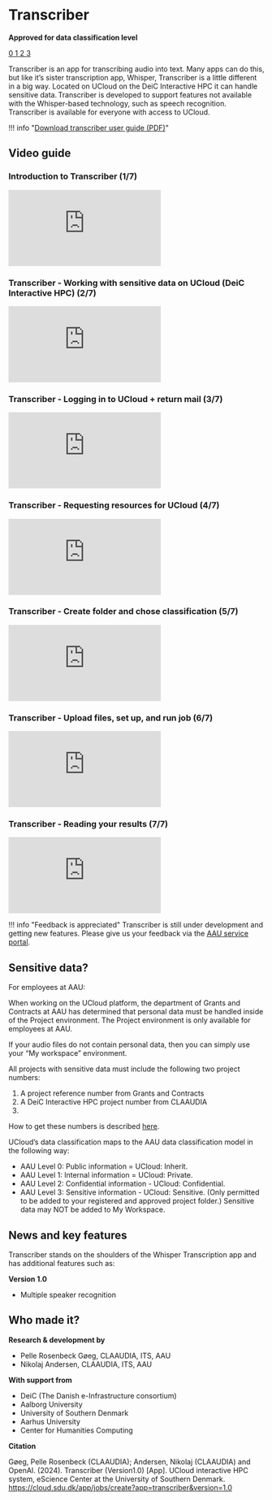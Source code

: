 # Transcriber
**Approved for data classification level**

<a href="https://www.security.aau.dk/data-classification" target="_blank" class="icon-container">
    <span class="icon level-0" title="Approved for public data">0</span>
    <span class="icon level-1" title="Approved for internal data">1</span>
    <span class="icon level-2" title="Approved for confidential data">2</span>
    <span class="icon level-3" title="Approved for strictly confidential data">3</span>
</a>

Transcriber is an app for transcribing audio into text. Many apps can do this, but like it’s sister transcription app, Whisper, Transcriber is a little different in a big way. Located on UCloud on the DeiC Interactive HPC it can handle sensitive data. Transcriber is developed to support features not available with the Whisper-based technology, such as speech recognition. Transcriber is available for everyone with access to UCloud. 

!!! info "[Download transcriber user guide (PDF)](/assets/transcriber-userguide-1-1.pdf)"


## Video guide

### Introduction to Transcriber (1/7)
<div class="video-container">
    <iframe src="https://www.youtube.com/embed/VpzyHrPNN9Q?si=3X4jm8cParIWe4KY" 
            title="YouTube video player" 
            frameborder="0" 
            allow="accelerometer; autoplay; clipboard-write; encrypted-media; gyroscope; picture-in-picture; web-share" 
            referrerpolicy="strict-origin-when-cross-origin" 
            allowfullscreen></iframe>
</div>

### Transcriber - Working with sensitive data on UCloud (DeiC Interactive HPC) (2/7)
<div class="video-container">
    <iframe src="https://www.youtube.com/embed/fOG93BlRWXU?si=ty702a_8Uix8K0Y3" 
            title="YouTube video player" 
            frameborder="0" 
            allow="accelerometer; autoplay; clipboard-write; encrypted-media; gyroscope; picture-in-picture; web-share" 
            referrerpolicy="strict-origin-when-cross-origin" 
            allowfullscreen></iframe>
</div>

### Transcriber - Logging in to UCloud + return mail (3/7)
<div class="video-container">
    <iframe src="https://www.youtube.com/embed/zadAIIYQWoQ?si=uRTFAebWSE0_J0J-" 
            title="YouTube video player" 
            frameborder="0" 
            allow="accelerometer; autoplay; clipboard-write; encrypted-media; gyroscope; picture-in-picture; web-share" 
            referrerpolicy="strict-origin-when-cross-origin" 
            allowfullscreen></iframe>
</div>

### Transcriber - Requesting resources for UCloud (4/7)
<div class="video-container">
    <iframe src="https://www.youtube.com/embed/nvucnH66dqM?si=rA4o8pnRvhZ9Q-NO" 
            title="YouTube video player" 
            frameborder="0" 
            allow="accelerometer; autoplay; clipboard-write; encrypted-media; gyroscope; picture-in-picture; web-share" 
            referrerpolicy="strict-origin-when-cross-origin" 
            allowfullscreen></iframe>
</div>

### Transcriber - Create folder and chose classification (5/7)
<div class="video-container">
    <iframe src="https://www.youtube.com/embed/pn71hbMSpcE?si=zcUvYOcvJj2a2F7N" 
            title="YouTube video player" 
            frameborder="0" 
            allow="accelerometer; autoplay; clipboard-write; encrypted-media; gyroscope; picture-in-picture; web-share" 
            referrerpolicy="strict-origin-when-cross-origin" 
            allowfullscreen></iframe>
</div>

### Transcriber - Upload files, set up, and run job (6/7)
<div class="video-container">
    <iframe src="https://www.youtube.com/embed/01PpOkTjiA8?si=hR9mRMxRUaBkGHJ7" 
            title="YouTube video player" 
            frameborder="0" 
            allow="accelerometer; autoplay; clipboard-write; encrypted-media; gyroscope; picture-in-picture; web-share" 
            referrerpolicy="strict-origin-when-cross-origin" 
            allowfullscreen></iframe>
</div>

### Transcriber - Reading your results (7/7)
<div class="video-container">
    <iframe src="https://www.youtube.com/embed/JH9aVrRq_T0?si=nnvO6RUR7PxZPnsL" 
            title="YouTube video player" 
            frameborder="0" 
            allow="accelerometer; autoplay; clipboard-write; encrypted-media; gyroscope; picture-in-picture; web-share" 
            referrerpolicy="strict-origin-when-cross-origin" 
            allowfullscreen></iframe>
</div>

!!! info "Feedback is appreciated"
    Transcriber is still under development and getting new features. Please give us your feedback via the [AAU service portal](https://serviceportal.aau.dk/serviceportal?id=sc_cat_item&sys_id=0a246b54c353f150f5575dcd2b013105).


## Sensitive data?
For employees at AAU:

When working on the UCloud platform, the department of Grants and Contracts at AAU has determined that personal data must be handled inside of the Project environment. The Project environment is only available for employees at AAU.  

If your audio files do not contain personal data, then you can simply use your “My workspace” environment.​

All projects with sensitive data must include the following two project numbers:

1. A project reference number from Grants and Contracts
2. A DeiC Interactive HPC project number from CLAAUDIA
3. 
How to get these numbers is described [here](/ucloud/how-to-access/#ucloud-projects-apply-for-additional-quota).

UCloud’s data classification maps to the AAU data classification model in the following way:​

* AAU Level 0: Public information = UCloud: Inherit.
* AAU Level 1: Internal information = UCloud: Private.
* AAU Level 2: Confidential information - UCloud: Confidential.
* AAU Level 3: Sensitive information - UCloud: Sensitive. (Only permitted to be added to your registered and approved project folder.) Sensitive data may NOT be added to My Workspace.


## News and key features

Transcriber stands on the shoulders of the Whisper Transcription app and has additional features such as:

**Version 1.0**

* Multiple speaker recognition
 
## Who made it?

**Research & development by**

* Pelle Rosenbeck Gøeg, CLAAUDIA, ITS, AAU 
* Nikolaj Andersen, CLAAUDIA, ITS, AAU 

**With support from**

* DeiC (The Danish e-Infrastructure consortium)
* Aalborg University
* University of Southern Denmark
* Aarhus University
* Center for Humanities Computing

**Citation**

Gøeg, Pelle Rosenbeck (CLAAUDIA); Andersen, Nikolaj (CLAAUDIA) and OpenAI. (2024). Transcriber (Version1.0) [App]. UCloud interactive HPC system, eScience Center at the University of Southern Denmark. https://cloud.sdu.dk/app/jobs/create?app=transcriber&version=1.0  